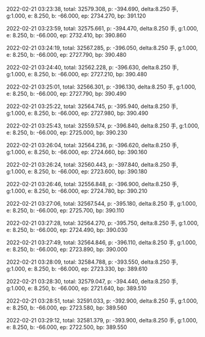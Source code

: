 2022-02-21 03:23:38, total: 32579.308, p: -394.690, delta:8.250 手, g:1.000, e: 8.250, b: -66.000, ep: 2734.270, bp: 391.120

2022-02-21 03:23:59, total: 32575.661, p: -394.470, delta:8.250 手, g:1.000, e: 8.250, b: -66.000, ep: 2732.410, bp: 390.860

2022-02-21 03:24:19, total: 32567.285, p: -396.050, delta:8.250 手, g:1.000, e: 8.250, b: -66.000, ep: 2727.790, bp: 390.480

2022-02-21 03:24:40, total: 32562.228, p: -396.630, delta:8.250 手, g:1.000, e: 8.250, b: -66.000, ep: 2727.210, bp: 390.480

2022-02-21 03:25:01, total: 32566.301, p: -396.130, delta:8.250 手, g:1.000, e: 8.250, b: -66.000, ep: 2727.790, bp: 390.490

2022-02-21 03:25:22, total: 32564.745, p: -395.940, delta:8.250 手, g:1.000, e: 8.250, b: -66.000, ep: 2727.980, bp: 390.490

2022-02-21 03:25:43, total: 32559.574, p: -396.840, delta:8.250 手, g:1.000, e: 8.250, b: -66.000, ep: 2725.000, bp: 390.230

2022-02-21 03:26:04, total: 32564.236, p: -396.620, delta:8.250 手, g:1.000, e: 8.250, b: -66.000, ep: 2724.660, bp: 390.160

2022-02-21 03:26:24, total: 32560.443, p: -397.840, delta:8.250 手, g:1.000, e: 8.250, b: -66.000, ep: 2723.600, bp: 390.180

2022-02-21 03:26:46, total: 32556.848, p: -396.900, delta:8.250 手, g:1.000, e: 8.250, b: -66.000, ep: 2724.780, bp: 390.210

2022-02-21 03:27:06, total: 32567.544, p: -395.180, delta:8.250 手, g:1.000, e: 8.250, b: -66.000, ep: 2725.700, bp: 390.110

2022-02-21 03:27:28, total: 32564.270, p: -395.750, delta:8.250 手, g:1.000, e: 8.250, b: -66.000, ep: 2724.490, bp: 390.030

2022-02-21 03:27:49, total: 32564.846, p: -396.110, delta:8.250 手, g:1.000, e: 8.250, b: -66.000, ep: 2723.890, bp: 390.000

2022-02-21 03:28:09, total: 32584.788, p: -393.550, delta:8.250 手, g:1.000, e: 8.250, b: -66.000, ep: 2723.330, bp: 389.610

2022-02-21 03:28:30, total: 32579.047, p: -394.440, delta:8.250 手, g:1.000, e: 8.250, b: -66.000, ep: 2721.640, bp: 389.510

2022-02-21 03:28:51, total: 32591.033, p: -392.900, delta:8.250 手, g:1.000, e: 8.250, b: -66.000, ep: 2723.580, bp: 389.560

2022-02-21 03:29:12, total: 32581.379, p: -393.900, delta:8.250 手, g:1.000, e: 8.250, b: -66.000, ep: 2722.500, bp: 389.550